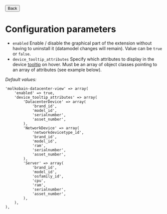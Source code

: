 <button onclick="history.back()">Back</button>

# Configuration parameters

  * `enabled` Enable / disable the graphical part of the extension without having to uninstall it (datamodel changes will remain). Value can be `true` or `false`.
  * `device_tooltip_attributes` Specify which attributes to display in the device [tooltip](../features/graphical-tab-overview.md) on hover. Must be an array of object classes pointing to an array of attributes (see example below).

*Default values:*
```
'molkobain-datacenter-view' => array(
    'enabled' => true,
    'device_tooltip_attributes' => array(
        'DatacenterDevice' => array(
            'brand_id',
            'model_id',
            'serialnumber',
            'asset_number',
        ),
        'NetworkDevice' => array(
            'networkdevicetype_id',
            'brand_id',
            'model_id',
            'ram',
            'serialnumber',
            'asset_number',
        ),
        'Server' => array(
            'brand_id',
            'model_id',
            'osfamily_id',
            'cpu',
            'ram',
            'serialnumber',
            'asset_number',
        ),
    ),
),
```
